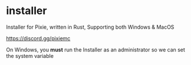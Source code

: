 # installer
Installer for Pixie, written in Rust, Supporting both Windows &amp; MacOS

https://discord.gg/pixiemc

On Windows, you **must** run the Installer as an administrator so we can set the system variable
